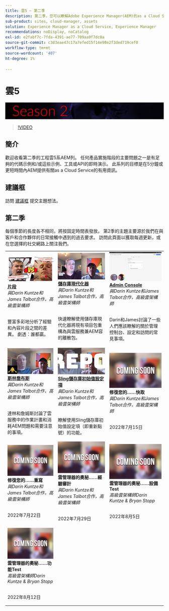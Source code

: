 ```yaml
---
title: 雲5 — 第二季
description: 第二季，您可以瞭解Adobe Experience Manager(AEM)的as a Cloud Service情況，瞭解Adobe自己的專家工程師和提供該產品的專家服務。
sub-product: sites, cloud-manager, assets
solution: Experience Manager as a Cloud Service, Experience Manager
recommendations: noDisplay, noCatalog
exl-id: e2fabf7c-7fda-4391-ae77-709aa9f7dc0a
source-git-commit: c3d3eae47c17a7efed15f14e98e2f3ded719cef0
workflow-type: tm+mt
source-wordcount: '407'
ht-degree: 1%

---
```


# 雲5

![專AEM家系列](./imgs/masthead-s2.png)
>[!VIDEO](https://video.tv.adobe.com/v/343127)

## 簡介

歡迎收看第二季的工程雲5系AEM列。 任何產品實施階段的主要問題之一是有足夠的代碼示例和/或這些示例、工具或API的即時演示。 此系列的目標是在5分鐘或更短時間內AEM提供有關as a Cloud Service的有用資訊。

## 建議框

訪問 [建議框](https://forms.office.com/r/74P5Xz4UH0) 提交主題想法。

## 第二季

每個季節的長度各不相同，將按固定時間表發放。 第2季的主題主要源於我們在與客戶和合作夥伴的日常接觸中遇到的過去要求。 訪問此頁面以獲取每週更新，或在您選擇的社交網路上關注我們。

<table>
    <tr>
        <td>
            <a href="season-2/cloud5-experience-v-content-fragments.md">
                <img alt="片段" src="./imgs/s2/000-thumb.png"/>
            </a>
            <div>
                <a href="season-2/cloud5-experience-v-content-fragments.md"><strong>片段</strong></a>        
                <br/><em>與Darin Kuntze和James Talbot合作，高級雲架構師</em>
            </div>
            <p>
                <br/>
                豐富多彩地分析了經驗和內容片段之間的差異。 劇透：誰都贏。
            </p>
        </td>   
         <td>
            <a href="season-2/cloud5-repo-modernizer.md">
                 <img alt="儲存庫現代化器" src="./imgs/s2/001-thumb.png"/>
            </a>
            <div>
                <a href="season-2/cloud5-repo-modernizer.md"><strong>儲存庫現代化器</strong></a> 
               <br/><em>與Darin Kuntze和James Talbot合作，高級雲架構師</em>
            </div>
            <p>
                <br/>
                快速瞭解使用儲存庫現代化器將現有項目包重構為與雲服務兼AEM容的離散包。
            </p>
         </td>
         <td>
            <a href="season-2/cloud5-admin-console.md">
                 <img alt="Admin Console" src="./imgs/s2/002-thumb.png"/>
            </a>
            <div>
                  <a href="season-2/cloud5-admin-console.md"><strong>Admin Console</strong></a>
               <br/><em>與Darin Kuntze和James Talbot合作，高級雲架構師</em>
            </div>
            <p>
            <br/>
               Darin和James討論了一些人們應該瞭解的關於管理控制台、設定和訪問的常見事項。
            </p>
         </td> 
  </tr>
  <tr>
         <td>
            <a href="season-2/cloud5-sling-job-scheduler.md">
                 <img alt="Sling 工作" src="./imgs/s2/003-thumb.png"/>
            </a>
            <div>
                  <a href="season-2/cloud5-sling-job-scheduler.md"><strong>斯林喬布斯</strong></a>
               <br/><em>與Darin Kuntze和James Talbot合作，高級雲架構師</em>
            </div>
            <p>
            <br/>
               達林和詹姆斯討論了雲服務中的作業計畫和消耗AEM問題和需要注意的事項。
            </p>
         </td> 
         <td>
            <a href="season-2/cloud5-repoinit.md">
                 <img alt="回購初始值設定項（重定點）" src="./imgs/s2/004-thumb.png"/>
            </a>
            <div>
                  <a href="season-2/cloud5-repoinit.md"><strong>Sling儲存庫初始值設定項</strong></a>
               <br/><em>與Darin Kuntze和James Talbot合作，高級雲架構師</em>
            </div>
            <p>
            <br/>
              瞭解使用Sling儲存庫初始值設定項（即重新點號）的功能。
            </p>
         </td>   
     <td>
            <img alt="修復您的……快取" src="./imgs/coming-soon.png"/>
      <div>
         <strong>修復您的……快取</strong>
         <br/><em>與Darin Kuntze和James Talbot合作，高級雲架構師</em>
      </div>
      <p>
        <br/>
         2022年7月15日
      </p>
   </td> 
  </tr>
<tr>
   <td>
            <img alt="修復您的……重寫" src="./imgs/coming-soon.png"/>
      <div>
            <strong>修復您的……重寫</strong>
         <br/><em>與Darin Kuntze和James Talbot合作，高級雲架構師</em>
      </div>
      <p>
        <br/>
         2022年7月22日
      </p>
     </td>   
     <td>
            <img alt="雲管理器的奧秘……經驗審計" src="./imgs/coming-soon.png"/>
      <div>
            <strong>雲管理器的奧秘……經驗審計</strong>
         <br/><em>與Darin Kuntze和James Talbot合作，高級雲架構師</em>
      </div>
      <p>
        <br/>
        2022年7月29日
      </p>
   </td>
     <td>
            <img alt="雲管理器的奧秘……設備Test" src="./imgs/coming-soon.png"/>
      <div>
            <strong>雲管理器的奧秘……設備Test</strong>
         <br/><em>高級雲架構師Darin Kuntze &amp; Bryan Stopp</em>
      </div>
      <p>
        <br/>
         2022年8月5日
      </p>
   </td> 
  </tr>
    <tr>
        <td>
                <img alt="雲管理器的奧秘……功能Test" src="./imgs/coming-soon.png"/>
            <div>
                <strong>雲管理器的奧秘……功能Test</strong><br/>        
                <em>高級雲架構師Darin Kuntze &amp; Bryan Stopp</em>
            </div>
            <p><br/>
                2022年8月12日
            </p>
        </td>
        <td></td>
        <td></td>
    </tr>
</table>
